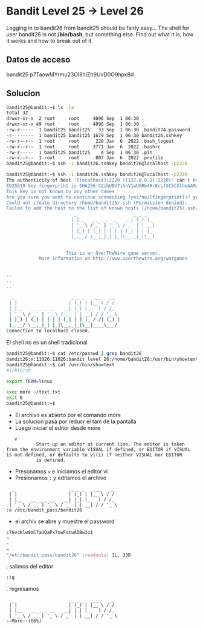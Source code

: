 # Bandit Level 25 → Level 26

Logging in to bandit26 from bandit25 should be fairly easy… The shell for user bandit26 is not **/bin/bash**, but something else. Find out what it is, how it works and how to break out of it.

## Datos de acceso
bandit25
p7TaowMYrmu23Ol8hiZh9UvD0O9hpx8d

## Solucion

```bash
bandit25@bandit:~$ ls -la
total 32
drwxr-xr-x  2 root     root     4096 Sep  1 06:30 .
drwxr-xr-x 49 root     root     4096 Sep  1 06:30 ..
-rw-r-----  1 bandit25 bandit25   33 Sep  1 06:30 .bandit24.password
-r--------  1 bandit25 bandit25 1679 Sep  1 06:30 bandit26.sshkey
-rw-r--r--  1 root     root      220 Jan  6  2022 .bash_logout
-rw-r--r--  1 root     root     3771 Jan  6  2022 .bashrc
-rw-r-----  1 bandit25 bandit25    4 Sep  1 06:30 .pin
-rw-r--r--  1 root     root      807 Jan  6  2022 .profile
bandit25@bandit:~$ ssh -i bandit26.sshkey bandit26@localhost -p2220

```

```bash
bandit25@bandit:~$ ssh -i bandit26.sshkey bandit26@localhost -p2220
The authenticity of host '[localhost]:2220 ([127.0.0.1]:2220)' can't be established.
ED25519 key fingerprint is SHA256:C2ihUBV7ihnV1wUXRb4RrEcLfXC5CXlhmAAM/urerLY.
This key is not known by any other names
Are you sure you want to continue connecting (yes/no/[fingerprint])? yes
Could not create directory /home/bandit25/.ssh (Permission denied).
Failed to add the host to the list of known hosts (/home/bandit25/.ssh/known_hosts).
                         _                     _ _ _   
                        | |__   __ _ _ __   __| (_) |_ 
                        | '_ \ / _` | '_ \ / _` | | __|
                        | |_) | (_| | | | | (_| | | |_ 
                        |_.__/ \__,_|_| |_|\__,_|_|\__|
                                                       

                      This is an OverTheWire game server. 
            More information on http://www.overthewire.org/wargames


..
..
..

  _                     _ _ _   ___   __  
 | |                   | (_) | |__ \ / /  
 | |__   __ _ _ __   __| |_| |_   ) / /_  
 | '_ \ / _` | '_ \ / _` | | __| / / '_ \ 
 | |_) | (_| | | | | (_| | | |_ / /| (_) |
 |_.__/ \__,_|_| |_|\__,_|_|\__|____\___/ 
Connection to localhost closed.
```

El shell no es un shell tradicional
```bash
bandit25@bandit:~$ cat /etc/passwd | grep bandit26
bandit26:x:11026:11026:bandit level 26:/home/bandit26:/usr/bin/showtext
bandit25@bandit:~$ cat /usr/bin/showtext
#!/bin/sh

export TERM=linux

exec more ~/text.txt
exit 0
bandit25@bandit:~$
```

- El archivo es abierto por el comando more
- La solucion pasa por reducr el tam de la pantalla
- Luego iniciar el editor desde more

```
   v
           Start up an editor at current line. The editor is taken from the environment variable VISUAL if defined, or EDITOR if VISUAL is not defined, or defaults to vi(1) if neither VISUAL nor EDITOR
           is defined.
```

- Presonamos `v` e iniciamos el editor vi
- Presionamos `:` y editamos el archivo

```
  _                     _ _ _   ___   __
 | |                   | (_) | |__ \ / /  
 | |__   __ _ _ __   __| |_| |_   ) / /_  
 | '_ \ / _` | '_ \ / _` | | __| / / '_ \
:e /etc/bandit_pass/bandit26
```

- el archiv se abre y muestre el password 
```bash
c7GvcKlw9mC7aUQaPx7nwFstuAIBw1o1
~                                                                                                                                                                                                               
~                                                                                                                                                                                                               
~                                                                                                                                                                                                               
"/etc/bandit_pass/bandit26" [readonly] 1L, 33B
```

. salimos del editor
```
:!q
```

. regresamos
```
  _                     _ _ _   ___   __  
 | |                   | (_) | |__ \ / /  
 | |__   __ _ _ __   __| |_| |_   ) / /_  
 | '_ \ / _` | '_ \ / _` | | __| / / '_ \ 
--More--(66%)
```


